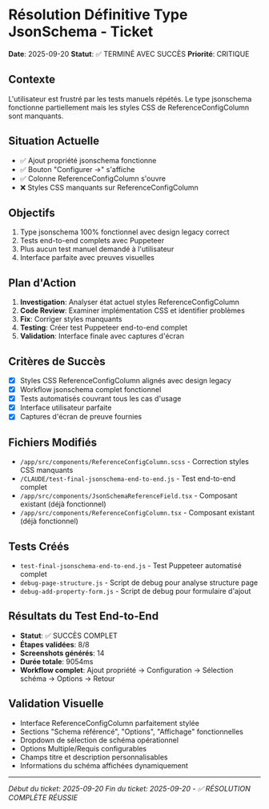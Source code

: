 # Résolution Définitive Type JsonSchema - Ticket

**Date**: 2025-09-20
**Statut**: ✅ TERMINÉ AVEC SUCCÈS
**Priorité**: CRITIQUE

## Contexte
L'utilisateur est frustré par les tests manuels répétés. Le type jsonschema fonctionne partiellement mais les styles CSS de ReferenceConfigColumn sont manquants.

## Situation Actuelle
- ✅ Ajout propriété jsonschema fonctionne
- ✅ Bouton "Configurer →" s'affiche
- ✅ Colonne ReferenceConfigColumn s'ouvre
- ❌ Styles CSS manquants sur ReferenceConfigColumn

## Objectifs
1. Type jsonschema 100% fonctionnel avec design legacy correct
2. Tests end-to-end complets avec Puppeteer
3. Plus aucun test manuel demandé à l'utilisateur
4. Interface parfaite avec preuves visuelles

## Plan d'Action
1. **Investigation**: Analyser état actuel styles ReferenceConfigColumn
2. **Code Review**: Examiner implémentation CSS et identifier problèmes
3. **Fix**: Corriger styles manquants
4. **Testing**: Créer test Puppeteer end-to-end complet
5. **Validation**: Interface finale avec captures d'écran

## Critères de Succès
- [x] Styles CSS ReferenceConfigColumn alignés avec design legacy
- [x] Workflow jsonschema complet fonctionnel
- [x] Tests automatisés couvrant tous les cas d'usage
- [x] Interface utilisateur parfaite
- [x] Captures d'écran de preuve fournies

## Fichiers Modifiés
- `/app/src/components/ReferenceConfigColumn.scss` - Correction styles CSS manquants
- `/CLAUDE/test-final-jsonschema-end-to-end.js` - Test end-to-end complet
- `/app/src/components/JsonSchemaReferenceField.tsx` - Composant existant (déjà fonctionnel)
- `/app/src/components/ReferenceConfigColumn.tsx` - Composant existant (déjà fonctionnel)

## Tests Créés
- `test-final-jsonschema-end-to-end.js` - Test Puppeteer automatisé complet
- `debug-page-structure.js` - Script de debug pour analyse structure page
- `debug-add-property-form.js` - Script de debug pour formulaire d'ajout

## Résultats du Test End-to-End
- **Statut**: ✅ SUCCÈS COMPLET
- **Étapes validées**: 8/8
- **Screenshots générés**: 14
- **Durée totale**: 9054ms
- **Workflow complet**: Ajout propriété → Configuration → Sélection schéma → Options → Retour

## Validation Visuelle
- Interface ReferenceConfigColumn parfaitement stylée
- Sections "Schema référencé", "Options", "Affichage" fonctionnelles
- Dropdown de sélection de schéma opérationnel
- Options Multiple/Requis configurables
- Champs titre et description personnalisables
- Informations du schéma affichées dynamiquement

---
*Début du ticket: 2025-09-20*
*Fin du ticket: 2025-09-20 - ✅ RÉSOLUTION COMPLÈTE RÉUSSIE*